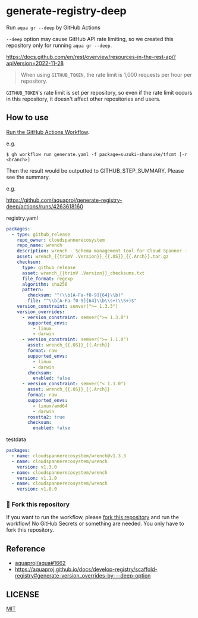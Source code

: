# generate-registry-deep

Run `aqua gr --deep` by GitHub Actions

`--deep` option may cause GitHub API rate limiting, so we created this repository only for running `aqua gr --deep`.

https://docs.github.com/en/rest/overview/resources-in-the-rest-api?apiVersion=2022-11-28

> When using `GITHUB_TOKEN`, the rate limit is 1,000 requests per hour per repository.

`GITHUB_TOKEN`'s rate limit is set per repository, so even if the rate limit occurs in this repository, it doesn't affect other repositories and users.

## How to use

[Run the GitHub Actions Workflow](https://github.com/aquaproj/generate-registry-deep/actions/workflows/generate.yaml).

e.g.

```console
$ gh workflow run generate.yaml -f package=suzuki-shunsuke/tfcmt [-r <branch>]
```

Then the result would be outputted to GITHUB_STEP_SUMMARY.
Please see the summary.

e.g.

https://github.com/aquaproj/generate-registry-deep/actions/runs/4263618160

registry.yaml

```yaml
packages:
  - type: github_release
    repo_owner: cloudspannerecosystem
    repo_name: wrench
    description: wrench - Schema management tool for Cloud Spanner -
    asset: wrench_{{trimV .Version}}_{{.OS}}_{{.Arch}}.tar.gz
    checksum:
      type: github_release
      asset: wrench_{{trimV .Version}}_checksums.txt
      file_format: regexp
      algorithm: sha256
      pattern:
        checksum: "^(\\b[A-Fa-f0-9]{64}\\b)"
        file: "^\\b[A-Fa-f0-9]{64}\\b\\s+(\\S+)$"
    version_constraint: semver(">= 1.3.3")
    version_overrides:
      - version_constraint: semver(">= 1.3.0")
        supported_envs:
          - linux
          - darwin
      - version_constraint: semver(">= 1.1.0")
        asset: wrench_{{.OS}}_{{.Arch}}
        format: raw
        supported_envs:
          - linux
          - darwin
        checksum:
          enabled: false
      - version_constraint: semver("< 1.1.0")
        asset: wrench_{{.OS}}_{{.Arch}}
        format: raw
        supported_envs:
          - linux/amd64
          - darwin
        rosetta2: true
        checksum:
          enabled: false
```

testdata

```yaml
packages:
  - name: cloudspannerecosystem/wrench@v1.3.3
  - name: cloudspannerecosystem/wrench
    version: v1.3.0
  - name: cloudspannerecosystem/wrench
    version: v1.1.0
  - name: cloudspannerecosystem/wrench
    version: v1.0.0
```

### :rocket: Fork this repository

If you want to run the workflow, please [fork this repository](https://github.com/aquaproj/generate-registry-deep/fork) and run the workflow!
No GitHub Secrets or something are needed. You only have to fork this repository.

## Reference

- [aquaproj/aqua#1662](https://github.com/aquaproj/aqua/pull/1662)
- https://aquaproj.github.io/docs/develop-registry/scaffold-registry#generate-version_overrides-by---deep-option

## LICENSE

[MIT](LICENSE)
